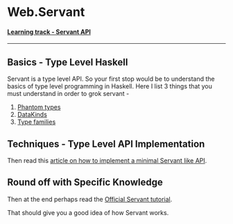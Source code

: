 # Web.Servant

#### [Learning track - Servant API](/Track/Servant.md)

---
## Basics - Type Level Haskell

Servant is a type level API. So your first stop would be to understand the basics of type level programming in Haskell. Here I list 3 things that you must understand in order to grok servant -

1. [Phantom types](https://en.wikibooks.org/wiki/Haskell/Phantom_types)
2. [DataKinds](https://stackoverflow.com/questions/20558648/what-is-the-datakinds-extension-of-haskell)
3. [Type families](https://www.schoolofhaskell.com/school/to-infinity-and-beyond/pick-of-the-week/type-families-and-pokemon)

## Techniques - Type Level API Implementation

Then read this [article on how to implement a minimal Servant like API](https://www.well-typed.com/blog/2015/11/implementing-a-minimal-version-of-haskell-servant/).

## Round off with Specific Knowledge

Then at the end perhaps read the [Official Servant tutorial](https://docs.servant.dev/en/stable/tutorial/).

That should give you a good idea of how Servant works.

